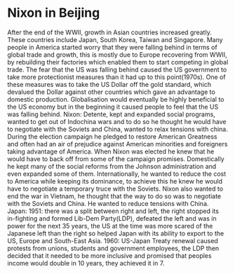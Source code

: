 # Nixon in Beijing

After the end of the WWII, growth in Asian countries increased greatly. These countries include Japan, South Korea, Taiwan and Singapore. 
Many people in America started worry that they were falling behind in terms of global trade and growth, this is mostly due to Europe recovering from WWII, by rebuilding their factories which enabled them to start competing in global trade. The fear that the US was falling behind caused the US government to take more protectionist measures than it had up to this point(1970s). One of these measures was to take the US Dollar off the gold standard, which devalued the Dollar against other countries which gave an advantage to domestic production. Globalisation would eventually be highly beneficial to the US economy but in the beginning it caused people to feel that the US was falling behind.
Nixon: Detente, kept and expanded social programs, wanted to get out of Indochina wars and to do so he thought he would have to negotiate with the Soviets and China, wanted to relax tensions with china.
During the election campaign he pledged to restore American Greatness and often had an air of prejudice against American minorities and foreigners taking advantage of America. When Nixon was elected he knew that he would have to back off from some of the campaign promises. Domestically he kept many of the social reforms from the Johnson administration and even expanded some of them. Internationally, he wanted to reduce the cost to America while keeping its dominance, to achieve this he knew he would have to negotiate a temporary truce with the Soviets. Nixon also wanted to end the war in Vietnam, he thought that the way to do so was to negotiate with the Soviets and China. He wanted to reduce tensions with China.
Japan: 1951: there was a split between right and left, the right stopped its in-fighting and formed Lib-Dem Party(LDP), defeated the left and was in power for the next 35 years, the US at the time was more scared of the Japanese left than the right so helped Japan with its ability to export to the US, Europe and South-East Asia. 1960: US-Japan Treaty renewal caused protests from unions, students and government employees, the LDP then decided that it needed to be more inclusive and promised that peoples income would double in 10 years, they achieved it in 7.
